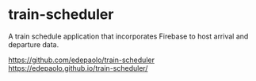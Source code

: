 # train-scheduler
 A train schedule application that incorporates Firebase to host arrival and departure data. 

https://github.com/edepaolo/train-scheduler
https://edepaolo.github.io/train-scheduler/
